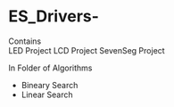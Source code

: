 # ES_Drivers-
Contains  
LED Project
LCD Project
SevenSeg Project

In Folder of Algorithms 
* Bineary Search
* Linear Search

